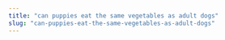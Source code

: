 ```yaml
---
title: "can puppies eat the same vegetables as adult dogs"
slug: "can-puppies-eat-the-same-vegetables-as-adult-dogs"
---
```


